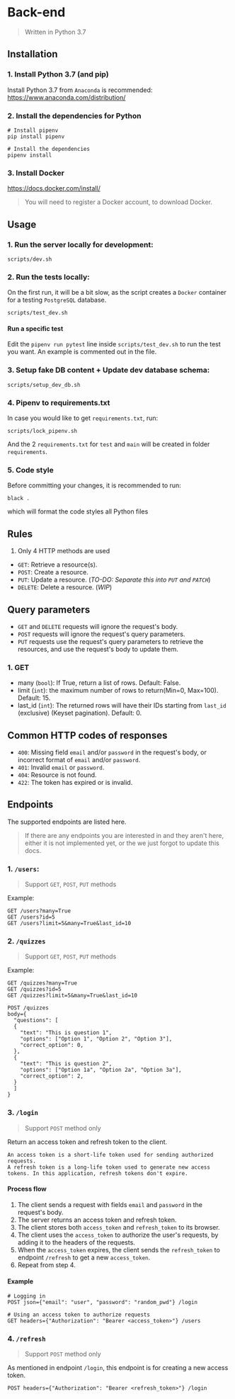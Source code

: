 # Back-end

> Written in Python 3.7

## Installation

### 1. Install Python 3.7 (and pip)
Install Python 3.7 from `Anaconda` is recommended: https://www.anaconda.com/distribution/

### 2. Install the dependencies for Python

```
# Install pipenv
pip install pipenv

# Install the dependencies
pipenv install
```

### 3. Install Docker
https://docs.docker.com/install/

> You will need to register a Docker account, to download Docker.


## Usage

### 1. Run the server locally for development:

```
scripts/dev.sh
```

### 2. Run the tests locally:

On the first run, it will be a bit slow, as the script creates a `Docker` container for a testing `PostgreSQL` database.

```
scripts/test_dev.sh
```

#### Run a specific test

Edit the `pipenv run pytest` line inside `scripts/test_dev.sh` to run the test you want. An example is commented out in the file.

### 3. Setup fake DB content + Update dev database schema:
```
scripts/setup_dev_db.sh
```

### 4. Pipenv to requirements.txt

In case you would like to get `requirements.txt`, run:
```
scripts/lock_pipenv.sh
```

And the 2 `requirements.txt` for `test` and `main` will be created in folder `requirements`.

### 5. Code style

Before committing your changes, it is recommended to run:
```
black .
```

which will format the code styles all Python files


## Rules

1. Only 4 HTTP methods are used

- `GET`: Retrieve a resource(s).
- `POST`: Create a resource.
- `PUT`: Update a resource. (*TO-DO: Separate this into `PUT` and `PATCH`*)
- `DELETE`: Delete a resource. (*WIP*)


## Query parameters

 - `GET` and `DELETE` requests will ignore the request's body.
 - `POST` requests will ignore the request's query parameters.
 - `PUT` requests use the request's query parameters to retrieve the resources, and use the request's body to update them.

### 1. GET
- many (`bool`): If True, return a list of rows. Default: False.
- limit (`int`): the maximum number of rows to return(Min=0, Max=100). Default: 15.
- last_id (`int`): The returned rows will have their IDs starting from `last_id` (exclusive) (Keyset pagination). Default: 0.


## Common HTTP codes of responses
- `400`: Missing field `email` and/or `password` in the request's body, or incorrect format of `email` and/or `password`.
- `401`: Invalid `email` or `password`.
- `404`: Resource is not found.
- `422`: The token has expired or is invalid.

## Endpoints

The supported endpoints are listed here.

> If there are any endpoints you are interested in and they aren't here, either it is not implemented yet, or the we just forgot to update this docs.

### 1. `/users`:

> Support `GET`, `POST`, `PUT` methods

Example:
```
GET /users?many=True
GET /users?id=5
GET /users?limit=5&many=True&last_id=10
```

### 2. `/quizzes`

> Support `GET`, `POST`, `PUT` methods

Example:
```
GET /quizzes?many=True
GET /quizzes?id=5
GET /quizzes?limit=5&many=True&last_id=10

POST /quizzes
body={
  "questions": [
  {
    "text": "This is question 1",
    "options": ["Option 1", "Option 2", "Option 3"],
    "correct_option": 0,
  },
  {
    "text": "This is question 2",
    "options": ["Option 1a", "Option 2a", "Option 3a"],
    "correct_option": 2,
  }
  ]
}
```

### 3. `/login`
> Support `POST` method only

Return an access token and refresh token to the client.

```
An access token is a short-life token used for sending authorized requests.
A refresh token is a long-life token used to generate new access tokens. In this application, refresh tokens don't expire.
```

#### Process flow
1. The client sends a request with fields `email` and  `password` in the request's body.
2. The server returns an access token and refresh token.
3. The client stores both `access_token` and `refresh_token` to its browser.
4. The client uses the `access_token` to authorize the user's requests, by adding it to the headers of the requests.
5. When the `access_token` expires, the client sends the `refresh_token` to endpoint `/refresh` to get a new `access_token`.
6. Repeat from step 4.

#### Example

```
# Logging in
POST json={"email": "user", "password": "random_pwd"} /login

# Using an access token to authorize requests
GET headers={"Authorization": "Bearer <access_token>"} /users

```


### 4. `/refresh`
> Support `POST` method only

As mentioned in endpoint `/login`, this endpoint is for creating a new access token.

```
POST headers={"Authorization": "Bearer <refresh_token>"} /login
```
